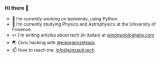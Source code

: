 ### Hi there 👋

- 🌱 I’m currently working on backends, using Python.
- 🔭 I’m currently studying Physics and Astrophysics at the University of Frorence.
- ✏️ I'm writing articles about tech (in italian) at  [windowsblogitalia.com](https://windowsblogitalia.com) 
- 🌏 Civic hacking with [@emergenzeHack](https://github.com/emergenzeHack)
- 📫 How to reach me: info@pinzauti.tech
